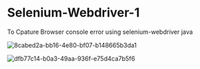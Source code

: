 # Selenium-Webdriver-1
To Cpature Browser console error using selenium-webdriver java


![8cabed2a-bb16-4e80-bf07-b148665b3da1](https://user-images.githubusercontent.com/46654095/128354479-2160b31b-5f8f-4b61-a567-718d251ece02.jpg)



![dfb77c14-b0a3-49aa-936f-e75d4ca7b5f6](https://user-images.githubusercontent.com/46654095/128369463-327e3e2d-1501-44e0-b7f0-d499e51985af.jpg)

